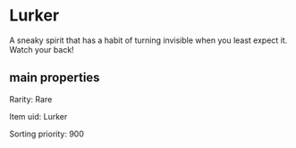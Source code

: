 # Lurker

A sneaky spirit that has a habit of turning invisible when you least expect it. Watch your back!

## main properties

Rarity: Rare

Item uid: Lurker

Sorting priority: 900